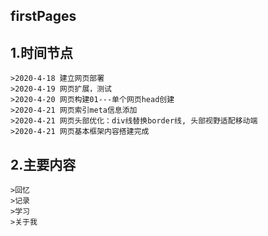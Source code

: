 ## firstPages
## 1.时间节点
	>2020-4-18 建立网页部署
	>2020-4-19 网页扩展，测试
	>2020-4-20 网页构建01---单个网页head创建
	>2020-4-21 网页索引meta信息添加
	>2020-4-21 网页头部优化：div线替换border线, 头部视野适配移动端
	>2020-4-21 网页基本框架内容搭建完成
## 2.主要内容
	>回忆
	>记录
	>学习
	>关于我
